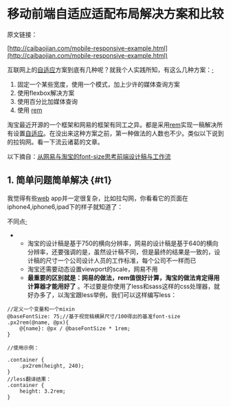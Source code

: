 # 移动前端自适应适配布局解决方案和比较

原文链接：

[http://caibaojian.com/mobile-responsive-example.html](http://caibaojian.com/mobile-responsive-example.html)

  


互联网上的[自适应](http://caibaojian.com/t/%e8%87%aa%e9%80%82%e5%ba%94)方案到底有几种呢？就我个人实践所知，有这么几种方案：[·](http://caibaojian.com/mobile-responsive-example.html)

1. 固定一个某些宽度，使用一个模式，加上少许的媒体查询方案
2. 使用flexbox解决方案
3. 使用百分比加媒体查询
4. 使用
   [rem](http://caibaojian.com/t/rem)

淘宝最近开源的一个框架和网易的框架有同工之异。都是采用[rem](http://caibaojian.com/t/rem)实现一稿解决所有设置[自适应](http://caibaojian.com/t/%e8%87%aa%e9%80%82%e5%ba%94)。在没出来这种方案之前，第一种做法的人数也不少。类似以下说到的拉钩网。看一下流云诸葛的文章。

以下摘自：[从网易与淘宝的font-size思考前端设计稿与工作流](http://www.cnblogs.com/lyzg/p/4877277.html)

## 1. 简单问题简单解决 {#t1}

我觉得有些[web](http://caibaojian.com/c/web) app并一定很复杂，比如拉勾网，你看看它的页面在iphone4,iphone6,ipad下的样子就知道了：

不同点[·](http://caibaojian.com/mobile-responsive-example.html)

* * 淘宝的设计稿是基于750的横向分辨率，网易的设计稿是基于640的横向分辨率，还要强调的是，虽然设计稿不同，但是最终的结果是一致的，设计稿的尺寸一个公司设计人员的工作标准，每个公司不一样而已
  * 淘宝还需要动态设置viewport的scale，网易不用
  * **最重要的区别就是：网易的做法，rem值很好计算，淘宝的做法肯定得用计算器才能用好了**
     。不过要是你使用了less和sass这样的css处理器，就好办多了，以淘宝跟less举例，我们可以这样编写less：

```
//定义一个变量和一个mixin
@baseFontSize: 75;//基于视觉稿横屏尺寸/100得出的基准font-size
.px2rem(@name, @px){
    @{name}: @px / @baseFontSize * 1rem;
}

//使用示例：

.container {
    .px2rem(height, 240);
}
//less翻译结果：
.container {
    height: 3.2rem;
}
```



